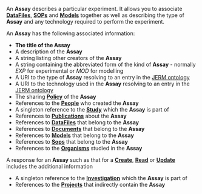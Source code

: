 <a name="assays"></a>An **Assay** describes a particular experiment. It allows you to associate <a href="#dataFiles">**DataFiles**</a>, <a href="#sops">**SOPs**</a> and <a href="#models">**Models**</a> together as well as describing the type of **Assay** and any technology required to perform the experiment.

An **Assay** has the following associated information:

* **The title of the Assay**
* A description of the **Assay**
* A string listing other creators of the **Assay**
* A string containing the abbreviated form of the kind of **Assay** - normally *EXP* for experimental or *MOD* for modelling
* A URI to the type of **Assay** resolving to an entry in the [JERM ontology](http://www.mygrid.org.uk/ontology/JERMOntology)
* A URI to the technology used in the **Assay** resolving to an entry in the [JERM ontology](http://www.mygrid.org.uk/ontology/JERMOntology)
* The sharing <a href="#Policy">**Policy**</a> of the **Assay**
* References to the <a href="#people">**People**</a> who created the **Assay**
* A singleton reference to the <a href="#studies">**Study**</a> which the **Assay** is part of
* References to <a href="#publications">**Publications**</a> about the **Assay**
* References to <a href="#dataFiles">**DataFiles**</a> that belong to the **Assay**
* References to <a href="#documents">**Documents**</a> that belong to the **Assay**
* References to <a href="#models">**Models**</a> that belong to the **Assay**
* References to <a href="#sops">**Sops**</a> that belong to the **Assay**
* References to the <a href="#organisms">**Organisms**</a> studied in the **Assay**

A response for an **Assay** such as that for a <a href="#create">**Create**</a>, <a href="#read">**Read**</a> or <a href="#update">**Update**</a> includes the additional information

* A singleton reference to the <a href="#investigations">**Investigation**</a> which the **Assay** is part of
* References to the <a href="#projects">**Projects**</a> that indirectly contain the **Assay**





